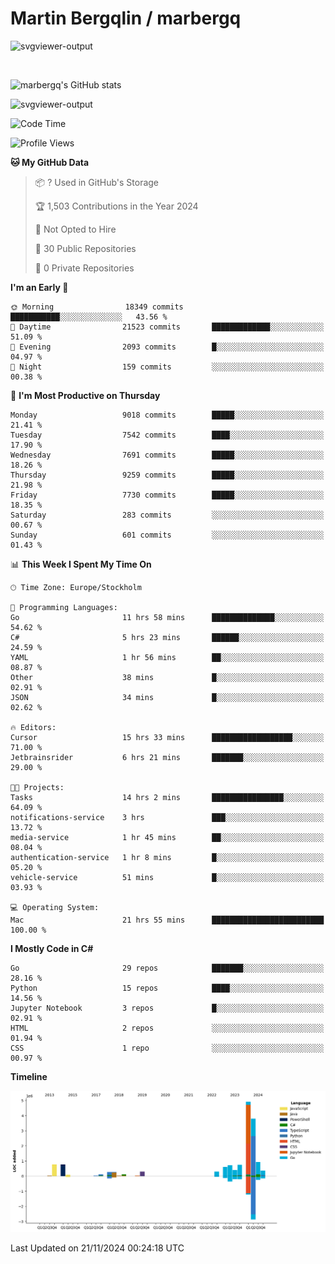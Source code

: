 # Martin Bergqlin / marbergq

![svgviewer-output](https://user-images.githubusercontent.com/2405410/206014777-22d41ecb-c24f-421d-b7d9-bba2cb5bb0de.svg)

<br>

<!--- [![Martin's Week](https://github-readme-stats.vercel.app/api/wakatime?username=marbergq&theme=dark)](https://github.com/anuraghazra/github-readme-stats) -->

![marbergq's GitHub stats](https://github-readme-stats.vercel.app/api?username=marbergq&count_private=true&show_icons=true)

![svgviewer-output](https://wakatime.com/badge/user/3f0a2069-6683-4e19-9a4a-7d21ea815067.svg)

<!--START_SECTION:waka-->
![Code Time](http://img.shields.io/badge/Code%20Time-4%2C609%20hrs%201%20min-blue)

![Profile Views](http://img.shields.io/badge/Profile%20Views-0-blue)

**🐱 My GitHub Data** 

> 📦 ? Used in GitHub's Storage 
 > 
> 🏆 1,503 Contributions in the Year 2024
 > 
> 🚫 Not Opted to Hire
 > 
> 📜 30 Public Repositories 
 > 
> 🔑 0 Private Repositories 
 > 
**I'm an Early 🐤** 

```text
🌞 Morning                18349 commits       ███████████░░░░░░░░░░░░░░   43.56 % 
🌆 Daytime                21523 commits       █████████████░░░░░░░░░░░░   51.09 % 
🌃 Evening                2093 commits        █░░░░░░░░░░░░░░░░░░░░░░░░   04.97 % 
🌙 Night                  159 commits         ░░░░░░░░░░░░░░░░░░░░░░░░░   00.38 % 
```
📅 **I'm Most Productive on Thursday** 

```text
Monday                   9018 commits        █████░░░░░░░░░░░░░░░░░░░░   21.41 % 
Tuesday                  7542 commits        ████░░░░░░░░░░░░░░░░░░░░░   17.90 % 
Wednesday                7691 commits        █████░░░░░░░░░░░░░░░░░░░░   18.26 % 
Thursday                 9259 commits        █████░░░░░░░░░░░░░░░░░░░░   21.98 % 
Friday                   7730 commits        █████░░░░░░░░░░░░░░░░░░░░   18.35 % 
Saturday                 283 commits         ░░░░░░░░░░░░░░░░░░░░░░░░░   00.67 % 
Sunday                   601 commits         ░░░░░░░░░░░░░░░░░░░░░░░░░   01.43 % 
```


📊 **This Week I Spent My Time On** 

```text
🕑︎ Time Zone: Europe/Stockholm

💬 Programming Languages: 
Go                       11 hrs 58 mins      ██████████████░░░░░░░░░░░   54.62 % 
C#                       5 hrs 23 mins       ██████░░░░░░░░░░░░░░░░░░░   24.59 % 
YAML                     1 hr 56 mins        ██░░░░░░░░░░░░░░░░░░░░░░░   08.87 % 
Other                    38 mins             █░░░░░░░░░░░░░░░░░░░░░░░░   02.91 % 
JSON                     34 mins             █░░░░░░░░░░░░░░░░░░░░░░░░   02.62 % 

🔥 Editors: 
Cursor                   15 hrs 33 mins      ██████████████████░░░░░░░   71.00 % 
Jetbrainsrider           6 hrs 21 mins       ███████░░░░░░░░░░░░░░░░░░   29.00 % 

🐱‍💻 Projects: 
Tasks                    14 hrs 2 mins       ████████████████░░░░░░░░░   64.09 % 
notifications-service    3 hrs               ███░░░░░░░░░░░░░░░░░░░░░░   13.72 % 
media-service            1 hr 45 mins        ██░░░░░░░░░░░░░░░░░░░░░░░   08.04 % 
authentication-service   1 hr 8 mins         █░░░░░░░░░░░░░░░░░░░░░░░░   05.20 % 
vehicle-service          51 mins             █░░░░░░░░░░░░░░░░░░░░░░░░   03.93 % 

💻 Operating System: 
Mac                      21 hrs 55 mins      █████████████████████████   100.00 % 
```

**I Mostly Code in C#** 

```text
Go                       29 repos            ███████░░░░░░░░░░░░░░░░░░   28.16 % 
Python                   15 repos            ████░░░░░░░░░░░░░░░░░░░░░   14.56 % 
Jupyter Notebook         3 repos             █░░░░░░░░░░░░░░░░░░░░░░░░   02.91 % 
HTML                     2 repos             ░░░░░░░░░░░░░░░░░░░░░░░░░   01.94 % 
CSS                      1 repo              ░░░░░░░░░░░░░░░░░░░░░░░░░   00.97 % 
```



**Timeline**

![Lines of Code chart](https://raw.githubusercontent.com/marbergq/marbergq/main/assets/bar_graph.png)


 Last Updated on 21/11/2024 00:24:18 UTC
<!--END_SECTION:waka-->

